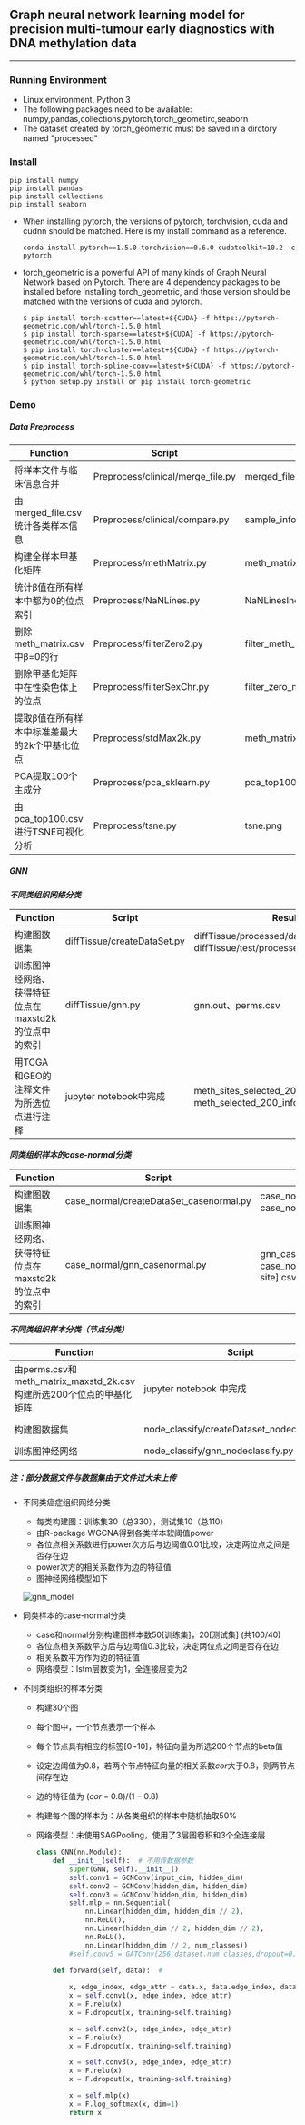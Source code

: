 ## Graph neural network learning model for precision multi-tumour early diagnostics with DNA methylation data

---

### Running Environment

* Linux environment, Python 3
* The following packages need to be available: numpy,pandas,collections,pytorch,torch_geometirc,seaborn
* The dataset created by torch_geometric must be saved in a dirctory named "processed"

### Install
```
pip install numpy
pip install pandas
pip install collections
pip install seaborn
```

* When installing pytorch, the versions of pytorch, torchvision, cuda and cudnn should be matched. Here is my install command as a reference.
  ```
  conda install pytorch==1.5.0 torchvision==0.6.0 cudatoolkit=10.2 -c pytorch
  ```
* torch_geometric is a powerful API of many kinds of Graph Neural Network based on Pytorch. There are 4 dependency packages to be installed before installing torch_geometric, and those version should be matched with the versions of cuda and pytorch.
  
  ```
  $ pip install torch-scatter==latest+${CUDA} -f https://pytorch-geometric.com/whl/torch-1.5.0.html
  $ pip install torch-sparse==latest+${CUDA} -f https://pytorch-geometric.com/whl/torch-1.5.0.html
  $ pip install torch-cluster==latest+${CUDA} -f https://pytorch-geometric.com/whl/torch-1.5.0.html
  $ pip install torch-spline-conv==latest+${CUDA} -f https://pytorch-geometric.com/whl/torch-1.5.0.html
  $ python setup.py install or pip install torch-geometric
  ```

### Demo

##### Data Preprocess

| Function                                      | Script                            | Result File                       |
| --------------------------------------------- | --------------------------------- | --------------------------------- |
| 将样本文件与临床信息合并                      | Preprocess/clinical/merge_file.py | merged_file.csv                   |
| 由merged_file.csv统计各类样本信息             | Preprocess/clinical/compare.py    | sample_info.csv                   |
| 构建全样本甲基化矩阵                          | Preprocess/methMatrix.py          | meth_matrix.csv                   |
| 统计β值在所有样本中都为0的位点索引            | Preprocess/NaNLines.py            | NaNLinesIndex.csv                 |
| 删除meth_matrix.csv中β=0的行                  | Preprocess/filterZero2.py         | filter_meth_matrix.csv            |
| 删除甲基化矩阵中在性染色体上的位点            | Preprocess/filterSexChr.py        | filter_zero_meth_matrix_nosex.csv |
| 提取β值在所有样本中标准差最大的2k个甲基化位点 | Preprocess/stdMax2k.py            | meth_matrix_maxstd_2k.csv         |
| PCA提取100个主成分                            | Preprocess/pca_sklearn.py         | pca_top100.csv                    |
| 由pca_top100.csv进行TSNE可视化分析            | Preprocess/tsne.py                | tsne.png                          |

##### GNN

***不同类组织网络分类***

| Function                                             | Script                      | Result File                                                  |
| ---------------------------------------------------- | --------------------------- | ------------------------------------------------------------ |
| 构建图数据集                                         | diffTissue/createDataSet.py | diffTissue/processed/dataset_diffTissue.pt、diffTissue/test/processed/dataset_diffTissue.pt |
| 训练图神经网络、获得特征位点在maxstd2k的位点中的索引 | diffTissue/gnn.py           | gnn.out、perms.csv                                           |
| 用TCGA和GEO的注释文件为所选位点进行注释              | jupyter notebook中完成      | meth_sites_selected_200.csv、meth_selected_200_info.csv      |

***同类组织样本的case-normal分类***

| Function                                             | Script                                  | Result File                                                  |
| ---------------------------------------------------- | --------------------------------------- | ------------------------------------------------------------ |
| 构建图数据集                                         | case_normal/createDataSet_casenormal.py | case_normal/processed/[primary_site].pt、case_normal/test/processed/[primary_site].pt |
| 训练图神经网络、获得特征位点在maxstd2k的位点中的索引 | case_normal/gnn_casenormal.py           | gnn_casenormal.out、case_normal/prems/perms-[primary-site].csv |

***不同类组织样本分类（节点分类）***

| Function                                                     | Script                                      | Result File                                           |
| ------------------------------------------------------------ | ------------------------------------------- | ----------------------------------------------------- |
| 由perms.csv和meth_matrix_maxstd_2k.csv构建所选200个位点的甲基化矩阵 | jupyter notebook 中完成                     | meth_matrix_selected_200.csv                          |
| 构建图数据集                                                 | node_classify/createDataset_nodeclassify.py | node_classify/processed/<br />dataset_nodeclassify.pt |
| 训练图神经网络                                               | node_classify/gnn_nodeclassify.py           | node_classify/gnn_nodeclassify.out                    |

##### 注：部分数据文件与数据集由于文件过大未上传

* 不同类癌症组织网络分类

  * 每类构建图：训练集30（总330），测试集10（总110）
  * 由R-package WGCNA得到各类样本软阈值power
  * 各位点相关系数进行power次方后与边阈值0.01比较，决定两位点之间是否存在边
  * power次方的相关系数作为边的特征值
  * 图神经网络模型如下

  ![gnn_model](gnn_model2.png)

* 同类样本的case-normal分类

  * case和normal分别构建图样本数50[训练集]，20[测试集] (共100/40)
  * 各位点相关系数平方后与边阈值0.3比较，决定两位点之间是否存在边
  * 相关系数平方作为边的特征值
  * 网络模型：lstm层数变为1，全连接层变为2

* 不同类组织的样本分类

  * 构建30个图

  * 每个图中，一个节点表示一个样本

  * 每个节点具有相应的标签[0~10]，特征向量为所选200个节点的beta值

  * 设定边阈值为0.8，若两个节点特征向量的相关系数$cor$大于0.8，则两节点间存在边

  * 边的特征值为 $(cor-0.8)/(1-0.8)$

  * 构建每个图的样本为：从各类组织的样本中随机抽取50%

  * 网络模型：未使用SAGPooling，使用了3层图卷积和3个全连接层

    ```python
    class GNN(nn.Module):
        def __init__(self):  # 不用传数据参数
            super(GNN, self).__init__()
            self.conv1 = GCNConv(input_dim, hidden_dim)
            self.conv2 = GCNConv(hidden_dim, hidden_dim)  
            self.conv3 = GCNConv(hidden_dim, hidden_dim) 
            self.mlp = nn.Sequential(
                nn.Linear(hidden_dim, hidden_dim // 2),
                nn.ReLU(),
                nn.Linear(hidden_dim // 2, hidden_dim // 2),
                nn.ReLU(),
                nn.Linear(hidden_dim // 2, num_classes))
            #self.conv5 = GATConv(256,dataset.num_classes,dropout=0.6)
    
        def forward(self, data):  #
            
            x, edge_index, edge_attr = data.x, data.edge_index, data.edge_attr  
            x = self.conv1(x, edge_index, edge_attr)  
            x = F.relu(x)                 
            x = F.dropout(x, training=self.training)  
    
            x = self.conv2(x, edge_index, edge_attr)
            x = F.relu(x)
            x = F.dropout(x, training=self.training)
    
            x = self.conv3(x, edge_index, edge_attr)
            x = F.relu(x)
            x = F.dropout(x, training=self.training)
    
            x = self.mlp(x)
            x = F.log_softmax(x, dim=1)  
            return x
    ```

    

  
